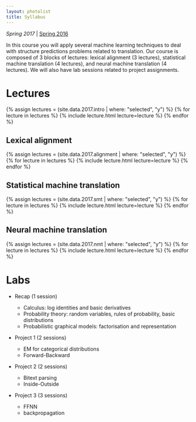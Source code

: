 ```yaml
---
layout: photolist
title: Syllabus
---
```


*Spring 2017* &#124; [Spring 2016](2016)

In this course you will apply several machine learning techniques to deal with structure predictions problems related to translation.
Our course is composed of 3 blocks of lectures: lexical alignment (3 lectures), statistical machine translation (4 lectures), and neural machine translation (4 lectures).
We will also have lab sessions related to project assignments.


# Lectures

{% assign lectures = (site.data.2017.intro | where: "selected", "y") %}
{% for lecture in lectures %}
{% include lecture.html lecture=lecture %}
{% endfor %}

## Lexical alignment

{% assign lectures = (site.data.2017.alignment | where: "selected", "y") %}
{% for lecture in lectures %}
{% include lecture.html lecture=lecture %}
{% endfor %}

## Statistical machine translation

{% assign lectures = (site.data.2017.smt | where: "selected", "y") %}
{% for lecture in lectures %}
{% include lecture.html lecture=lecture %}
{% endfor %}

## Neural machine translation

{% assign lectures = (site.data.2017.nmt | where: "selected", "y") %}
{% for lecture in lectures %}
{% include lecture.html lecture=lecture %}
{% endfor %}


# Labs

* Recap (1 session)
    * Calculus: log identities and basic derivatives
    * Probability theory: random variables, rules of probability, basic distributions
    * Probabilistic graphical models: factorisation and representation

* Project 1 (2 sessions)
    * EM for categorical distributions 
    * Forward-Backward

* Project 2 (2 sessions)
    * Bitext parsing
    * Inside-Outside

* Project 3 (3 sessions)
    * FFNN 
    * backpropagation

